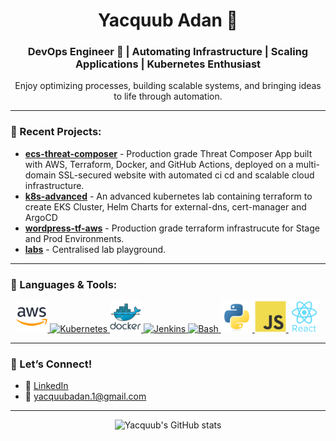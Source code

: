 <h1 align="center">Yacquub Adan 👋</h1>
<h3 align="center">DevOps Engineer 🚀 | Automating Infrastructure | Scaling Applications | Kubernetes Enthusiast</h3>

<p align="center">
  Enjoy optimizing processes, building scalable systems, and bringing ideas to life through automation.
</p>

---

### 🌱 Recent Projects:
- [**ecs-threat-composer**](https://github.com/YacqubAdan/ecs-threat-composer) - Production grade Threat Composer App built with AWS, Terraform, Docker, and GitHub Actions, deployed on a multi-domain SSL-secured website with automated ci cd and scalable cloud infrastructure.
- [**k8s-advanced**](https://github.com/YacqubAdan/k8s-advanced-lab) - An advanced kubernetes lab containing terraform to create EKS Cluster, Helm Charts for external-dns, cert-manager and ArgoCD
- [**wordpress-tf-aws**](https://github.com/YacqubAdan/wordpress-tf-aws) - Production grade terraform infrastrucute for Stage and Prod Environments.
- [**labs**](https://github.com/YacqubAdan/labs) - Centralised lab playground.

---

### 🚀 Languages & Tools:

<p align="center">
  <a href="https://aws.amazon.com" target="_blank" rel="noreferrer">
    <img src="https://raw.githubusercontent.com/devicons/devicon/master/icons/amazonwebservices/amazonwebservices-original-wordmark.svg" alt="AWS" width="50" height="50"/>
  </a>
  <a href="https://kubernetes.io" target="_blank" rel="noreferrer">
    <img src="https://www.vectorlogo.zone/logos/kubernetes/kubernetes-icon.svg" alt="Kubernetes" width="50" height="50"/>
  </a>
  <a href="https://www.docker.com/" target="_blank" rel="noreferrer">
    <img src="https://raw.githubusercontent.com/devicons/devicon/master/icons/docker/docker-original-wordmark.svg" alt="Docker" width="50" height="50"/>
  </a>
  <a href="https://www.jenkins.io" target="_blank" rel="noreferrer">
    <img src="https://www.vectorlogo.zone/logos/jenkins/jenkins-icon.svg" alt="Jenkins" width="50" height="50"/>
  </a>
  <a href="https://www.gnu.org/software/bash/" target="_blank" rel="noreferrer">
    <img src="https://www.vectorlogo.zone/logos/gnu_bash/gnu_bash-icon.svg" alt="Bash" width="50" height="50"/>
  </a>
  <a href="https://www.python.org" target="_blank" rel="noreferrer">
    <img src="https://raw.githubusercontent.com/devicons/devicon/master/icons/python/python-original.svg" alt="Python" width="50" height="50"/>
  </a>
  <a href="https://developer.mozilla.org/en-US/docs/Web/JavaScript" target="_blank" rel="noreferrer">
    <img src="https://raw.githubusercontent.com/devicons/devicon/master/icons/javascript/javascript-original.svg" alt="JavaScript" width="50" height="50"/>
  </a>
  <a href="https://reactjs.org/" target="_blank" rel="noreferrer">
    <img src="https://raw.githubusercontent.com/devicons/devicon/master/icons/react/react-original-wordmark.svg" alt="React" width="50" height="50"/>
  </a>
</p>

---

### 💬 Let’s Connect!
- 💼 [LinkedIn](https://www.linkedin.com/in/yacquub-adan/)
- 📧 yacquubadan.1@gmail.com

---

<p align="center">
  <img src="https://github-readme-stats.vercel.app/api?username=YacqubAdan&show_icons=true&theme=radical" alt="Yacquub's GitHub stats" />
</p>
